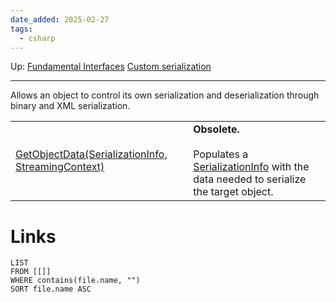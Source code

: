 ```yaml
---
date_added: 2025-02-27
tags:
  - csharp
---
```

Up: [Fundamental Interfaces](Fundamental%20Interfaces.md) [Custom serialization](Custom%20serialization.md)
___

Allows an object to control its own serialization and deserialization through binary and XML serialization.


|                                                                                                                                                                                                                                                                                                                                   |                                                                                                                                                                                                                     |
| --------------------------------------------------------------------------------------------------------------------------------------------------------------------------------------------------------------------------------------------------------------------------------------------------------------------------------- | ------------------------------------------------------------------------------------------------------------------------------------------------------------------------------------------------------------------- |
| [GetObjectData(SerializationInfo, StreamingContext)](https://learn.microsoft.com/en-us/dotnet/api/system.runtime.serialization.iserializable.getobjectdata?view=net-9.0#system-runtime-serialization-iserializable-getobjectdata\(system-runtime-serialization-serializationinfo-system-runtime-serialization-streamingcontext\)) | **Obsolete.**<br><br>Populates a [SerializationInfo](https://learn.microsoft.com/en-us/dotnet/api/system.runtime.serialization.serializationinfo?view=net-9.0) with the data needed to serialize the target object. |
# Links
```dataview
LIST
FROM [[]]
WHERE contains(file.name, "")
SORT file.name ASC
```
